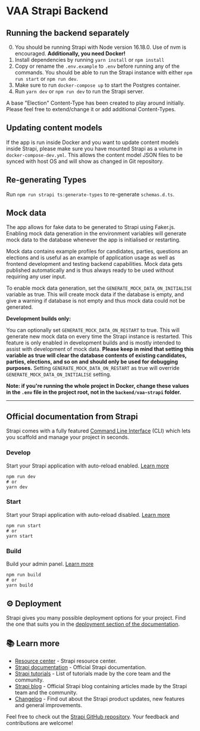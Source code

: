 # VAA Strapi Backend

## Running the backend separately

0. You should be running Strapi with Node version 16.18.0. Use of nvm is encouraged. **Additionally, you need Docker!**
1. Install dependencies by running `yarn install` or `npm install`
2. Copy or rename the `.env.example` to `.env` before running any of the commands. You should be able to run the Strapi
   instance with either `npm run start` or `npm run dev`.
3. Make sure to run `docker-compose up` to start the Postgres container.
4. Run `yarn dev` or `npm run dev` to run the Strapi server.

A base "Election" Content-Type has been created to play around initially. Please feel free to extend/change it or add
additional Content-Types.

## Updating content models

If the app is run inside Docker and you want to update content models inside Strapi, please make sure you have mounted Strapi as a volume in `docker-compose-dev.yml`.
This allows the content model JSON files to be synced with host OS and will show as changed in Git repository.

## Re-generating Types

Run `npm run strapi ts:generate-types` to re-generate `schemas.d.ts`.

## Mock data

The app allows for fake data to be generated to Strapi using Faker.js. Enabling mock data generation in the environment variables will generate mock data
to the database whenever the app is initialised or restarting.

Mock data contains example profiles for candidates, parties, questions an elections and is useful as an example of application usage as well as frontend development and testing backend capabilities.
Mock data gets published automatically and is thus always ready to be used without requiring any user input.

To enable mock data generation, set the `GENERATE_MOCK_DATA_ON_INITIALISE` variable as true. This will create mock data if the database is empty,
and give a warning if database is not empty and thus mock data could not be generated.

**Development builds only:**

You can optionally set `GENERATE_MOCK_DATA_ON_RESTART` to true. This will generate new mock data on every time the Strapi instance is restarted.
This feature is only enabled in development builds and is mostly intended to assist with development of mock data.
**Please keep in mind that setting this variable as true will clear the database contents of existing candidates, parties, elections, and so on and should only be used for debugging purposes.**
Setting `GENERATE_MOCK_DATA_ON_RESTART` as true will override `GENERATE_MOCK_DATA_ON_INITIALISE` setting.

**Note: if you're running the whole project in Docker, change these values in the `.env` file
in the project root, not in the `backend/vaa-strapi` folder.**

---

## Official documentation from Strapi

Strapi comes with a fully featured [Command Line Interface](https://docs.strapi.io/developer-docs/latest/developer-resources/cli/CLI.html) (CLI) which lets you scaffold and manage your project in seconds.

### Develop

Start your Strapi application with auto-reload enabled. [Learn more](https://docs.strapi.io/developer-docs/latest/developer-resources/cli/CLI.html#strapi-develop)

```
npm run dev
# or
yarn dev
```

### Start

Start your Strapi application with auto-reload disabled. [Learn more](https://docs.strapi.io/developer-docs/latest/developer-resources/cli/CLI.html#strapi-start)

```
npm run start
# or
yarn start
```

### Build

Build your admin panel. [Learn more](https://docs.strapi.io/developer-docs/latest/developer-resources/cli/CLI.html#strapi-build)

```
npm run build
# or
yarn build
```

## ⚙️ Deployment

Strapi gives you many possible deployment options for your project. Find the one that suits you in the [deployment section of the documentation](https://docs.strapi.io/developer-docs/latest/setup-deployment-guides/deployment.html).

## 📚 Learn more

- [Resource center](https://strapi.io/resource-center) - Strapi resource center.
- [Strapi documentation](https://docs.strapi.io) - Official Strapi documentation.
- [Strapi tutorials](https://strapi.io/tutorials) - List of tutorials made by the core team and the community.
- [Strapi blog](https://docs.strapi.io) - Official Strapi blog containing articles made by the Strapi team and the community.
- [Changelog](https://strapi.io/changelog) - Find out about the Strapi product updates, new features and general improvements.

Feel free to check out the [Strapi GitHub repository](https://github.com/strapi/strapi). Your feedback and contributions are welcome!

